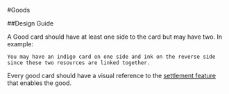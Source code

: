 #Goods

##Design Guide

A Good card should have at least one side to the card but may have two. In example:

```
You may have an indigo card on one side and ink on the reverse side since these two resources are linked together.
```

Every good card should have a visual reference to the [settlement feature](../SettlementFeature) that enables the good.
